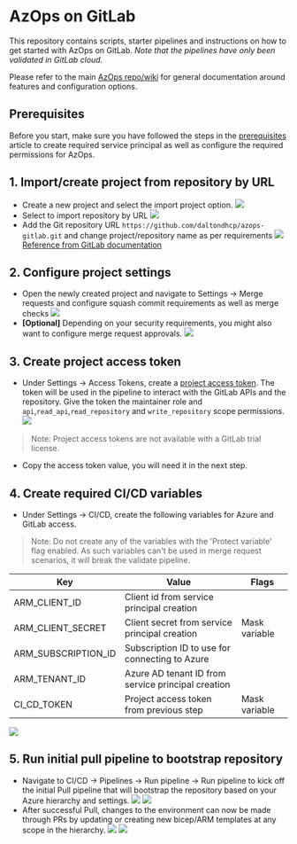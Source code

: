 # AzOps on GitLab

This repository contains scripts, starter pipelines and instructions on how to get started with AzOps on GitLab.
*Note that the pipelines have only been validated in GitLab cloud.*

Please refer to the main [AzOps repo/wiki]([https://github.com/azure/azops] ) for general documentation around features and configuration options.

## Prerequisites

Before you start, make sure you have followed the steps in the [prerequisites](https://github.com/azure/azops/wiki/prerequisites) article to create required service principal as well as configure the required permissions for AzOps.

## 1. Import/create project from repository by URL

- Create a new project and select the import project option.
![](./media/gitlab_import_1.png)
- Select to import repository by URL
![](./media/gitlab_import_2.png)
- Add the Git repository URL `https://github.com/daltondhcp/azops-gitlab.git` and change project/repository name as per requirements
![](./media/gitlab_import_3.png)
[Reference from GitLab documentation](https://docs.gitlab.com/ee/user/project/import/repo_by_url.html)

## 2. Configure project settings

- Open the newly created project and navigate to Settings -> Merge requests and configure squash commit requirements as well as merge checks
![](./media/gitlab_project_1.png)
- **[Optional]** Depending on your security requirements, you might also want to configure merge request approvals.
![](./media/gitlab_project_2.png)

## 3. Create project access token

- Under Settings -> Access Tokens, create a [project access token](https://docs.gitlab.com/ee/user/project/settings/project_access_tokens.html#create-a-project-access-token).
The token will be used in the pipeline to interact with the GitLab APIs and the repository. Give the token the maintainer role and `api`,`read_api`,`read_repository` and `write_repository` scope permissions.
![](./media/gitlab_token_1.png)

 > Note: Project access tokens are not available with a GitLab trial license.

- Copy the access token value, you will need it in the next step.

## 4. Create required CI/CD variables

- Under Settings -> CI/CD, create the following variables for Azure and GitLab access.
> Note: Do not create any of the variables with the 'Protect variable' flag enabled. As such variables can't be used in merge request scenarios, it will break the validate pipeline.

| Key | Value | Flags |
| --- | ---| ---|
|ARM_CLIENT_ID| Client id from service principal creation| |
|ARM_CLIENT_SECRET| Client secret from service principal creation| Mask variable |
|ARM_SUBSCRIPTION_ID|Subscription ID to use for connecting to Azure| |
|ARM_TENANT_ID| Azure AD tenant ID from service principal creation | |
|CI_CD_TOKEN| Project access token from previous step | Mask variable |
![](./media/gitlab_cicd_variables.png)

## 5. Run initial pull pipeline to bootstrap repository
 - Navigate to CI/CD -> Pipelines -> Run pipeline -> Run pipeline to kick off the initial Pull pipeline that will bootstrap the repository based on your Azure hierarchy and settings.
![](./media/gitlab_run_boostrap_1.png)
![](./media/gitlab_run_boostrap_2.png)
 - After successful Pull, changes to the environment can now be made through PRs by updating or creating new bicep/ARM templates at any scope in the hierarchy.
![](./media/pull_successful_1.png)
![](./media/pull_successful_2.png)
